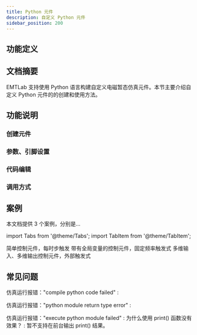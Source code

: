 ```yaml
---
title: Python 元件
description: 自定义 Python 元件
sidebar_position: 200
---
```


## 功能定义


## 文档摘要
EMTLab 支持使用 Python 语言构建自定义电磁暂态仿真元件。本节主要介绍自定义 Python 元件的的创建和使用方法。


## 功能说明

### 创建元件

### 参数、引脚设置

### 代码编辑

### 调用方式

## 案例
本文档提供 3 个案例，分别是...

import Tabs from '@theme/Tabs';
import TabItem from '@theme/TabItem';

<Tabs>
<TabItem value="case1" label="案例 1">
简单控制元件，每时步触发
</TabItem>

<TabItem value="case2" label="案例 2">
带有全局变量的控制元件，固定频率触发式
</TabItem>

<TabItem value="case3" label="案例 3">
多维输入、多维输出控制元件，外部触发式
</TabItem>
</Tabs>


## 常见问题
仿真运行报错："compile python code failed"
:

仿真运行报错："python module return type error"
:

仿真运行报错："execute python module failed"
:
为什么使用 print() 函数没有效果？
:   暂不支持在前台输出 print() 结果。